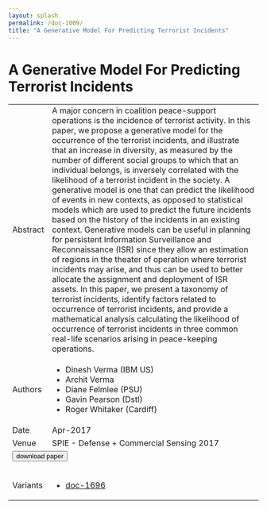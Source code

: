 ```yaml
---
layout: splash
permalink: /doc-1009/
title: "A Generative Model For Predicting Terrorist Incidents"
---
```


# A Generative Model For Predicting Terrorist Incidents

<table>
    <tbody>
    <tr>
        <td>Abstract</td>
        <td>A major concern in coalition peace-support operations is the incidence of terrorist activity. In this paper, we propose a generative model for the occurrence of the terrorist incidents, and illustrate that an increase in diversity, as measured by the number of different social groups to which that an individual belongs, is inversely correlated with the likelihood of a terrorist incident in the society. A generative model is one that can predict the likelihood of events in new contexts, as opposed to statistical models which are used to predict the future incidents based on the history of the incidents in an existing context. Generative models can be useful in planning for persistent Information Surveillance and Reconnaissance (ISR) since they allow an estimation of regions in the theater of operation where terrorist incidents may arise, and thus can be used to better allocate the assignment and deployment of ISR assets. In this paper, we present a taxonomy of terrorist incidents, identify factors related to occurrence of terrorist incidents, and provide a mathematical analysis calculating the likelihood of occurrence of terrorist incidents in three common real-life scenarios arising in peace-keeping operations.</td>
    </tr>
    <tr>
        <td>Authors</td>
        <td>
            <ul>
                <li>Dinesh Verma (IBM US)</li>
                <li>Archit Verma</li>
                <li>Diane Felmlee (PSU)</li>
                <li>Gavin Pearson (Dstl)</li>
                <li>Roger Whitaker (Cardiff)</li>
            </ul>
        </td>
    </tr>
    <tr>
        <td>Date</td>
        <td>Apr-2017</td>
    </tr>
    <tr>
        <td>Venue</td>
        <td>SPIE - Defense + Commercial Sensing 2017</td>
    </tr>
        <tr>
            <td colspan="2">
                <form method="get" action="https://dais-ita.org/sites/default/files/GenerativeTerrorism-Paper-Final-Clean.pdf">
                    <button type="submit">download paper</button>
                </form>
            </td>
        </tr>
        <tr>
            <td>Variants</td>
            <td>
                <ul>
                    <li><a href="${varId}">doc-1696</a></li>
                </ul>
            </td>
        </tr>
    </tbody>
</table>
